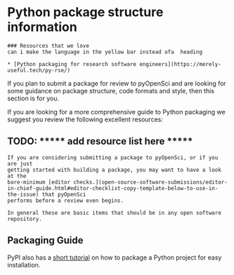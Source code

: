 # Python package structure information 

```{tip}
### Resources that we love 
can i make the language in the yellow bar instead ofa  heading

* [Python packaging for research software engineers](https://merely-useful.tech/py-rse/)

```

If you plan to submit a package for review to pyOpenSci and are looking for 
some guidance on package structure, code formats and style, then this section is for you. 




If you are looking for a more comprehensive guide to Python packaging we suggest 
you review the following excellent resources:

## TODO: ***** add resource list here *****

```{note}
If you are considering submitting a package to pyOpenSci, or if you are just 
getting started with building a package, you may want to have a look at the 
bare-minimum [editor checks.](open-source-software-submissions/editor-in-chief-guide.html#editor-checklist-copy-template-below-to-use-in-the-issue) that pyOpenSci
performs before a review even begins. 

In general these are basic items that should be in any open software repository. 
```

## Packaging Guide


PyPI also has a [short tutorial](https://packaging.python.org/tutorials/packaging-projects/)
on how to package a Python project for easy installation.


<!-- 

These checks include several items

- **Sufficient Documentation** The package has sufficient documentation available online (README, sphinx docs) to allow us to evaluate package function and scope *without installing the package*. This includes:
  Get started tutorials or vignettes that help a user understand how to use the package and what it can do for them (often these have a name like "Getting started")
- **API documentation** - this includes clearly written doc strings with variables defined using a standard docstring format -->


